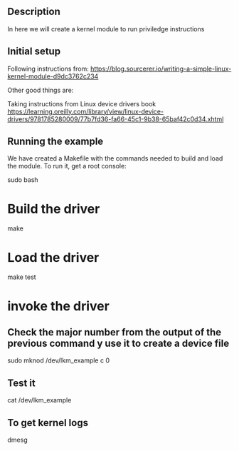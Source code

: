 ## Description

In here we will create a kernel module to run priviledge instructions

## Initial setup
Following instructions from:
https://blog.sourcerer.io/writing-a-simple-linux-kernel-module-d9dc3762c234

Other good things are:

Taking instructions from Linux device drivers book
https://learning.oreilly.com/library/view/linux-device-drivers/9781785280009/77b7fd36-fa66-45c1-9b38-65baf42c0d34.xhtml

## Running the example
We have created a Makefile with the commands needed to build and load the module. 
To run it, get a root console:

sudo bash

# Build the driver
make

# Load the driver
make test

# invoke the driver

## Check the major number from the output of the previous command y use it to create a device file
sudo mknod /dev/lkm_example c <MAJOR> 0

## Test it
cat /dev/lkm_example

## To get kernel logs
dmesg
